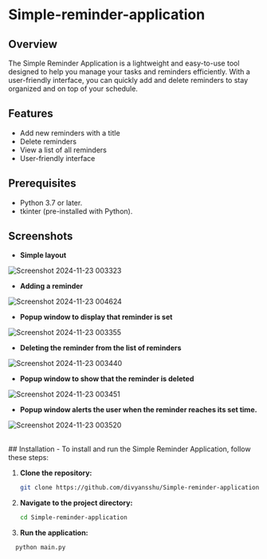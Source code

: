 # Simple-reminder-application
## Overview
The Simple Reminder Application is a lightweight and easy-to-use tool designed to help you manage your tasks and reminders efficiently. With a user-friendly interface, you can quickly add and delete reminders to stay organized and on top of your schedule.

## Features
- Add new reminders with a title
- Delete reminders
- View a list of all reminders
- User-friendly interface

## Prerequisites
- Python 3.7 or later.
- tkinter (pre-installed with Python).

## Screenshots
- **Simple layout**
  
![Screenshot 2024-11-23 003323](https://github.com/user-attachments/assets/45d1c770-75af-48ab-93c2-fb361c86fa18)

- **Adding a reminder**
  
![Screenshot 2024-11-23 004624](https://github.com/user-attachments/assets/fbff2a1c-761e-4062-ad94-74ad4a63ee01)

- **Popup window to display that reminder is set**
  
![Screenshot 2024-11-23 003355](https://github.com/user-attachments/assets/9b5a8b30-c19a-4ac0-aea3-80cb21f0fc46)

- **Deleting the reminder from the list of reminders**

![Screenshot 2024-11-23 003440](https://github.com/user-attachments/assets/c5648f78-588b-4170-a208-df2f08f143d4)

- **Popup window to show that the reminder is deleted**

![Screenshot 2024-11-23 003451](https://github.com/user-attachments/assets/1187b830-9f98-4652-aaba-b3ae10fbc667)

- **Popup window alerts the user when the reminder reaches its set time.**
  
![Screenshot 2024-11-23 003520](https://github.com/user-attachments/assets/86f7c48a-4eeb-424d-9d25-d8b3c5b931fc)

<br>
## Installation
- To install and run the Simple Reminder Application, follow these steps:

1. **Clone the repository:**
   ```sh
   git clone https://github.com/divyansshu/Simple-reminder-application.git

2. **Navigate to the project directory:**
   ```sh
   cd Simple-reminder-application
3. **Run the application:**
 ```sh
   python main.py
